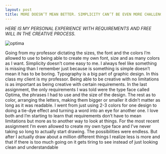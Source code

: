 ```yaml
---
layout: post
title: MORE DOESN’T MEAN BETTER. SIMPLICITY CAN’T BE EVEN MORE CHALLENGING TO DESIGN. 
---
```


*HERE IS MY PERSONAL EXPERIENCE WITH REQUIREMENTS AND FREE WILL IN THE CREATIVE PROCESS.* 

![optima](https://farm8.staticflickr.com/7379/16253661520_8da8846595_z.jpg)

Going from my professor dictating the sizes, the font and the colors I’m allowed to use to being able to create my own font, size and as many colors as I want.
Simplicity doesn’t come easy to me. I always feel like something is missing than I remember just because is something is simple doesn’t mean it has to be boring.
Typography is a big part of graphic design. In this class my client is my professor. Being able to be creative with no limitations is as important as being creative with certain requirements. 
In the last assignment, the only requirements I was told were the type face called Optima, the phrases I had to use and the size of the design. The rest as to color, arranging the letters, making them bigger or smaller it didn’t matter as long as it was readable.
I went from just using 2-3 colors for one design to doing a tie-dye effect and turning a word into an eye for another one. I love both and I’m starting to learn that requirements don’t have to mean limitations but more as to another way to look at things. 
For the most recent assignment I’m even allowed to create my own type face and I’ve never taking so long to actually start drawing. The possibilities were endless. But after I actually draw about a million different things I realize less is more and that if there is too much going on it gets tiring to see instead of just looking clean and understandable 



